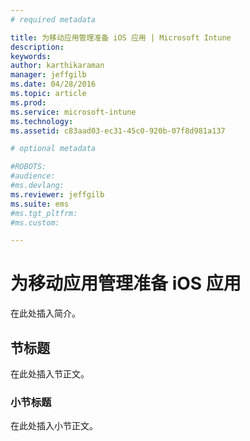 ```yaml
---
# required metadata

title: 为移动应用管理准备 iOS 应用 | Microsoft Intune
description:
keywords:
author: karthikaraman
manager: jeffgilb
ms.date: 04/28/2016
ms.topic: article
ms.prod:
ms.service: microsoft-intune
ms.technology:
ms.assetid: c83aad03-ec31-45c0-920b-07f8d981a137

# optional metadata

#ROBOTS:
#audience:
#ms.devlang:
ms.reviewer: jeffgilb
ms.suite: ems
#ms.tgt_pltfrm:
#ms.custom:

---
```


# 为移动应用管理准备 iOS 应用
在此处插入简介。

## 节标题
在此处插入节正文。

### 小节标题
在此处插入小节正文。



<!--HONumber=May16_HO2-->


